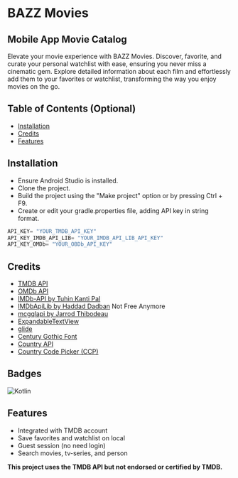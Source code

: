 # BAZZ Movies

## Mobile App Movie Catalog
Elevate your movie experience with BAZZ Movies. Discover, favorite, and curate your personal watchlist with ease, ensuring you never miss a cinematic gem. Explore detailed information about each film and effortlessly add them to your favorites or watchlist, transforming the way you enjoy movies on the go.

## Table of Contents (Optional)
- [Installation](#installation)
- [Credits](#credits)
- [Features](#features)

## Installation
- Ensure Android Studio is installed.
- Clone the project.
- Build the project using the "Make project" option or by pressing Ctrl + F9.
- Create or edit your gradle.properties file, adding API key in string format.
```kotlin  
API_KEY= "YOUR_TMDB_API_KEY"  
API_KEY_IMDB_API_LIB= "YOUR_IMDB_API_LIB_API_KEY"  
API_KEY_OMDb= "YOUR_OBDb_API_KEY"  
```
## Credits
- [TMDB API](https://www.themoviedb.org/)
- [OMDb API](https://www.omdbapi.com/)
- [IMDb-API by Tuhin Kanti Pal](https://github.com/tuhinpal/imdb-api)
- [IMDbApiLib by Haddad Dadban](https://github.com/IMDb-API/IMDbApiLib) Not Free Anymore
- [mcgqlapi by Jarrod Thibodeau](https://mcgqlapi.com/)
- [ExpandableTextView](https://github.com/glailton/ExpandableTextView)
- [glide](https://bumptech.github.io/glide/)
- [Century Gothic Font](https://www.fontshmonts.com/text-fonts/century-gothic/)
- [Country API](https://country.is/)
- [Country Code Picker (CCP)](https://github.com/hbb20/CountryCodePickerProject)

## Badges
![Kotlin](https://img.shields.io/badge/Kotlin-100%25-green)

## Features
- Integrated with TMDB account
- Save favorites and watchlist on local
- Guest session (no need login)
- Search movies, tv-series, and person


**This project uses the TMDB API but not endorsed or certified by TMDB.**